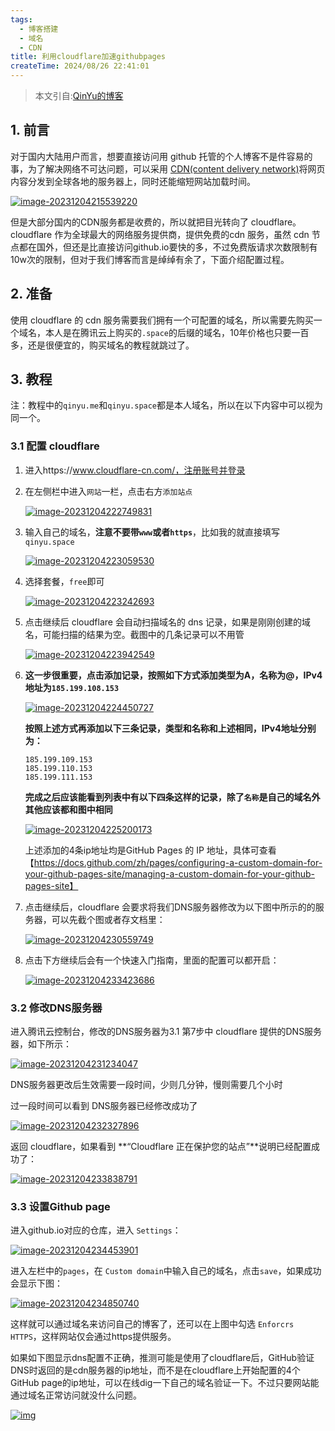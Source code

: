 ```yaml
---
tags:
  - 博客搭建
  - 域名
  - CDN
title: 利用cloudflare加速githubpages
createTime: 2024/08/26 22:41:01
---
```




> 本文引自:[QinYu的博客](https://qinyu.space/%E5%8D%9A%E5%AE%A2%E6%90%AD%E5%BB%BA/%E5%88%A9%E7%94%A8cloudflare%E5%8A%A0%E9%80%9Fgithub%E4%B8%BB%E9%A1%B5%E8%AE%BF%E9%97%AE/#%E5%87%86%E5%A4%87)

## 1. 前言

对于国内大陆用户而言，想要直接访问用 github 托管的个人博客不是件容易的事，为了解决网络不可达问题，可以采用 [CDN(content delivery network)](https://www.cloudflare.com/zh-hans-cn/learning/cdn/what-is-a-cdn/)将网页内容分发到全球各地的服务器上，同时还能缩短网站加载时间。

[![image-20231204215539220](利用cloudflare加速githubpages.assets/image-20231204215539220.png)](https://pic.qinyu.space/image/image-20231204215539220.png)

但是大部分国内的CDN服务都是收费的，所以就把目光转向了 cloudflare。cloudflare 作为全球最大的网络服务提供商，提供免费的cdn 服务，虽然 cdn 节点都在国外，但还是比直接访问github.io要快的多，不过免费版请求次数限制有10w次的限制，但对于我们博客而言是绰绰有余了，下面介绍配置过程。

## 2. 准备

使用 cloudflare 的 cdn 服务需要我们拥有一个可配置的域名，所以需要先购买一个域名，本人是在腾讯云上购买的`.space`的后缀的域名，10年价格也只要一百多，还是很便宜的，购买域名的教程就跳过了。

## 3. 教程

注：教程中的`qinyu.me`和`qinyu.space`都是本人域名，所以在以下内容中可以视为同一个。

### 3.1 配置 cloudflare

1. 进入https://www.cloudflare-cn.com/，注册账号并登录

2. 在左侧栏中进入`网站`一栏，点击右方`添加站点`

	[![image-20231204222749831](利用cloudflare加速githubpages.assets/image-20231204222749831.png)](https://pic.qinyu.space/image/image-20231204222749831.png)

3. 输入自己的域名，**注意不要带`www`或者`https`**，比如我的就直接填写`qinyu.space`

	[![image-20231204223059530](利用cloudflare加速githubpages.assets/image-20231204223059530.png)](https://pic.qinyu.space/image/image-20231204223059530.png)

4. 选择套餐，`free`即可

	[![image-20231204223242693](利用cloudflare加速githubpages.assets/image-20231204223242693.png)](https://pic.qinyu.space/image/image-20231204223242693.png)

5. 点击继续后 cloudflare 会自动扫描域名的 dns 记录，如果是刚刚创建的域名，可能扫描的结果为空。截图中的几条记录可以不用管

	[![image-20231204223942549](利用cloudflare加速githubpages.assets/image-20231204223942549.png)](https://pic.qinyu.space/image/image-20231204223942549.png)

6. **这一步很重要，点击添加记录，按照如下方式添加类型为A，名称为@，IPv4地址为`185.199.108.153`**

	[![image-20231204224450727](利用cloudflare加速githubpages.assets/image-20231204224450727.png)](https://pic.qinyu.space/image/image-20231204224450727.png)

	**按照上述方式再添加以下三条记录，类型和名称和上述相同，IPv4地址分别为：**

	```
	185.199.109.153
	185.199.110.153
	185.199.111.153
	```

	**完成之后应该能看到列表中有以下四条这样的记录，除了`名称`是自己的域名外其他应该都和图中相同**

	[![image-20231204225200173](利用cloudflare加速githubpages.assets/image-20231204225200173.png)](https://pic.qinyu.space/image/image-20231204225200173.png)

	上述添加的4条ip地址均是GitHub Pages 的 IP 地址，具体可查看【https://docs.github.com/zh/pages/configuring-a-custom-domain-for-your-github-pages-site/managing-a-custom-domain-for-your-github-pages-site】

7. 点击继续后，cloudflare 会要求将我们DNS服务器修改为以下图中所示的的服务器，可以先截个图或者存文档里：

	[![image-20231204230559749](利用cloudflare加速githubpages.assets/image-20231204230559749.png)](https://pic.qinyu.space/image/image-20231204230559749.png)

8. 点击下方继续后会有一个快速入门指南，里面的配置可以都开启：

	[![image-20231204233423686](利用cloudflare加速githubpages.assets/image-20231204233423686.png)](https://pic.qinyu.space/image/image-20231204233423686.png)

### 3.2 修改DNS服务器

进入腾讯云控制台，修改的DNS服务器为3.1 第7步中 cloudflare 提供的DNS服务器，如下所示：

[![image-20231204231234047](利用cloudflare加速githubpages.assets/image-20231204231234047.png)](https://pic.qinyu.space/image/image-20231204231234047.png)

DNS服务器更改后生效需要一段时间，少则几分钟，慢则需要几个小时

过一段时间可以看到 DNS服务器已经修改成功了

[![image-20231204232327896](利用cloudflare加速githubpages.assets/image-20231204232327896.png)](https://pic.qinyu.space/image/image-20231204232327896.png)

返回 cloudflare，如果看到 **“Cloudflare 正在保护您的站点”**说明已经配置成功了：

[![image-20231204233838791](利用cloudflare加速githubpages.assets/image-20231204233838791.png)](https://pic.qinyu.space/image/image-20231204233838791.png)

### 3.3 设置Github page

进入github.io对应的仓库，进入 `Settings`：

[![image-20231204234453901](利用cloudflare加速githubpages.assets/image-20231204234453901.png)](https://pic.qinyu.space/image/image-20231204234453901.png)

进入左栏中的`pages`，在 `Custom domain`中输入自己的域名，点击`save`，如果成功会显示下图：

[![image-20231204234850740](利用cloudflare加速githubpages.assets/image-20231204234850740.png)](https://pic.qinyu.space/image/image-20231204234850740.png)

这样就可以通过域名来访问自己的博客了，还可以在上图中勾选 `Enforcrs HTTPS`，这样网站仅会通过https提供服务。

如果如下图显示dns配置不正确，推测可能是使用了cloudflare后，GitHub验证DNS时返回的是cdn服务器的ip地址，而不是在cloudflare上开始配置的4个GitHub page的ip地址，可以在线dig一下自己的域名验证一下。不过只要网站能通过域名正常访问就没什么问题。

[![img](利用cloudflare加速githubpages.assets/image-20231204235122269.png)](https://pic.qinyu.space/image/image-20231204235122269.png)